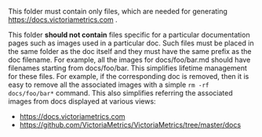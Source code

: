 This folder must contain only files, which are needed for generating https://docs.victoriametrics.com .

This folder **should not contain** files specific for a particular documentation pages such as images
used in a particular doc. Such files must be placed in the same folder as the doc itself
and they must have the same prefix as the doc filename. For example, all the images for docs/foo/bar.md
should have filenames starting from docs/foo/bar. This simplifies lifetime management for these files.
For example, if the corresponding doc is removed, then it is easy to remove all the associated
images with a simple `rm -rf docs/foo/bar*` command. This also simplifies referring the associated images
from docs displayed at various views:

- https://docs.victoriametrics.com
- https://github.com/VictoriaMetrics/VictoriaMetrics/tree/master/docs
